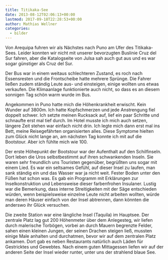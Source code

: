 ```yaml
---
title: Titikaka-See
date: 2013-08-12T02:06:13+00:00
lastmod: 2017-09-18T22:28:53+00:00
author: Mathias Wellner
categories:
  - bilder
---
```

Von Arequipa fuhren wir als Nächstes nach Puno am Ufer des Titikaka-Sees. Leider konnten wir nicht mit unserer bevorzugten Buslinie Cruz del Sur fahren, aber die Katalogseite von Julsa sah auch gut aus und es war sogar günstiger als Cruz del Sur. 

Der Bus war in einem weitaus schlechteren Zustand, es roch nach Essensresten und die Frontscheibe hatte mehrere Sprünge. Die Fahrer ließen zudem ständig Leute aus- und einsteigen, einige wollten uns etwas verkaufen. Die Klimaanlage funktionierte auch nicht, so dass es an diesem sonnigen Tag schön warm wurde im Bus. 

Angekommen in Puno hatte mich die Höhenkrankheit erwischt. Kein Wunder auf 3800m. Ich hatte Kopfschmerzen und jede Anstrengung fiel doppelt schwer. Ich setzte meinen Rucksack auf, lief ein paar Schritte und schnaufte erst mal tief durch. Im Hotel musste ich mich auch setzen, längere Zeit stehen war einfach nicht drin. Ich legte mich dann erst mal ins Bett, meine Reisegefährten organisierten alles. Diese Symptome hielten zum Glück nicht lange an, am nächsten Tag konnte ich mit auf die Bootstour. Aber ich fühlte mich wie 100.

Der erste Höhepunkt der Bootstour war der Aufenthalt auf den Schilfinseln. Dort leben die Uros selbstbestimmt auf ihren schwankenden Inseln. Sie waren sehr freundlich uns Touristen gegenüber, begrüßten uns sogar mit einem Lied. Es war ein seltsames Gefühl, auf dieser Insel zu laufen, man sank ständig ein und das Wasser war ja nicht weit. Fester Boden unter den Füßen hat schon was. Es gab ein Programm mit Erklärungen zur Inselkonstruktion und Lebensweise dieser farbenfrohen Insulaner. Lustig war die Bemerkung, dass interne Streitigkeiten mit der Säge entschieden würden, wenn beispielsweise einzelne Leute nicht arbeiten wollten, würde man deren Häuser einfach von der Insel abtrennen, dann könnten die anderswo ihr Glück versuchen. 

Die zweite Station war eine längliche Insel (Taquila) im Hauptsee. Der zentrale Platz lag gut 200 Höhenmeter über dem Anlegesteg, wir liefen durch malerische Torbögen, vorbei an durch Mauern begrenzte Felder, sahen einen kleinen Jungen, der seinen Drachen steigen ließ, mussten einige Male anhalten und durchatmen, bevor wir auf dem zentralen Platz ankamen. Dort gab es neben Restaurants natürlich auch Läden für Gestricktes und Gewebtes. Nach einem guten Mittagessen liefen wir auf der anderen Seite der Insel wieder runter, unter uns der strahlend blaue See.